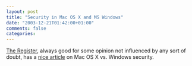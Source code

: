 ```yaml
---
layout: post
title: "Security in Mac OS X and MS Windows"
date: "2003-12-21T01:42:00+01:00"
comments: false
categories: 
---
```


<p><a href="http://www.theregister.co.uk/">The Register</a>, always good for some opinion not influenced by any sort of doubt, has a <a href="http://www.theregister.co.uk/content/4/34554.html" title="The Register">nice article</a> on Mac OS X vs. Windows security.</p>


